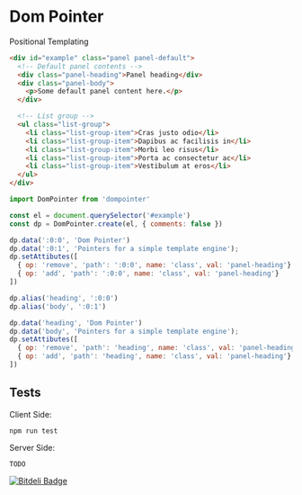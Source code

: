 Dom Pointer
==========

Positional Templating


```html
<div id="example" class="panel panel-default">
  <!-- Default panel contents -->
  <div class="panel-heading">Panel heading</div>
  <div class="panel-body">
    <p>Some default panel content here.</p>
  </div>

  <!-- List group -->
  <ul class="list-group">
    <li class="list-group-item">Cras justo odio</li>
    <li class="list-group-item">Dapibus ac facilisis in</li>
    <li class="list-group-item">Morbi leo risus</li>
    <li class="list-group-item">Porta ac consectetur ac</li>
    <li class="list-group-item">Vestibulum at eros</li>
  </ul>
</div>
```

```javascript
import DomPointer from 'dompointer'

const el = document.querySelector('#example')
const dp = DomPointer.create(el, { comments: false })

dp.data(':0:0', 'Dom Pointer')
dp.data(':0:1', 'Pointers for a simple template engine');
dp.setAttibutes([
  { op: 'remove', 'path': ':0:0', name: 'class', val: 'panel-heading'}
  { op: 'add', 'path': ':0:0', name: 'class', val: 'panel-heading'}
])

dp.alias('heading', ':0:0')
dp.alias('body', ':0:1')

dp.data('heading', 'Dom Pointer')
dp.data('body', 'Pointers for a simple template engine');
dp.setAttibutes([
  { op: 'remove', 'path': 'heading', name: 'class', val: 'panel-heading'}
  { op: 'add', 'path': 'heading', name: 'class', val: 'panel-heading'}
])
```

Tests
-----

Client Side:

```
npm run test
```

Server Side:

```
TODO
```


[![Bitdeli Badge](https://d2weczhvl823v0.cloudfront.net/rhalff/dompointer/trend.png)](https://bitdeli.com/free "Bitdeli Badge")

